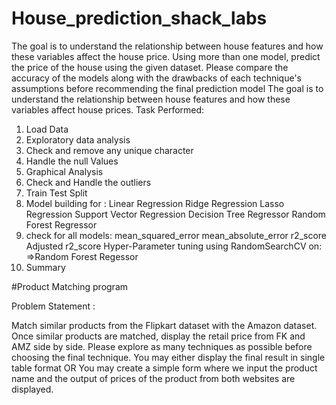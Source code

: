 # House_prediction_shack_labs
The goal is to understand the relationship between house features and how these variables affect the house price. Using more than one model, predict the price of the house using the given dataset. Please compare the accuracy of the models along with the drawbacks of each technique's assumptions before recommending the final prediction model
The goal is to understand the relationship between house features and how these variables affect house prices. 
Task Performed: 
1. Load Data 
2. Exploratory data analysis 
3. Check and remove any unique character 
4. Handle the null Values 
5. Graphical Analysis 
6. Check and Handle the outliers
 7. Train Test Split 
8. Model building for :
Linear Regression
Ridge Regression
Lasso Regression
Support Vector Regression
Decision Tree Regressor
Random Forest Regressor 
9. check for all models:
mean_squared_error
mean_absolute_error
r2_score
Adjusted r2_score
Hyper-Parameter tuning using RandomSearchCV on:
  =>Random Forest Regessor   
 10. Summary

#Product Matching program

Problem Statement :

Match similar products from the Flipkart dataset with the Amazon dataset. Once similar products are matched, display the retail price from FK and AMZ side by side. Please explore as many techniques as possible before choosing the final technique. You may either display the final result in single table format OR You may create a simple form where we input the product name and the output of prices of the product from both websites are displayed.

